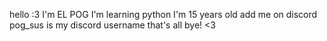 hello :3 I'm EL POG
I'm learning python
I'm 15 years old
add me on discord pog_sus is my discord username 
that's all bye! <3
<!---
POG9000/POG9000 is a ✨ special ✨ repository because its `README.md` (this file) appears on your GitHub profile.
You can click the Preview link to take a look at your changes.
--->
